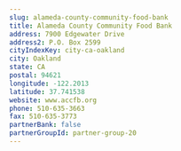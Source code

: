 ```yaml
---
slug: alameda-county-community-food-bank
title: Alameda County Community Food Bank
address: 7900 Edgewater Drive
address2: P.O. Box 2599
cityIndexKey: city-ca-oakland
city: Oakland
state: CA
postal: 94621
longitude: -122.2013
latitude: 37.741538
website: www.accfb.org
phone: 510-635-3663
fax: 510-635-3773
partnerBank: false
partnerGroupId: partner-group-20
---
```

